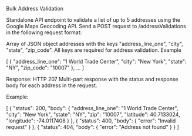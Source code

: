 Bulk Address Validation

Standalone API endpoint to validate a list of up to 5 addresses using the Google Maps Geocoding API. Send a POST request to /addressValidations in the following request format:

Array of JSON object addresses with the keys "address_line_one", "city", "state", "zip_code". All keys are required for address validation.
Example

[
{
"address_line_one": "1 World Trade Center",
"city": "New York",
"state": "NY",
"zip_code": "10007"
},
...
]

Response:
HTTP 207 Multi-part response with the status and response body for each address in the request.

Example:

[
{
"status": 200,
"body": {
"address_line_one": "1 World Trade Center",
"city": "New York",
"state": "NY",
"zip": "10007",
"latitude": 40.7133024,
"longitude": -74.0117408
}
},
{
"status": 400,
"body": {
"error": "Invalid request"
}
},
{
"status": 404,
"body": {
"error": "Address not found"
}
}
]
